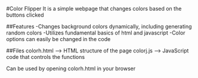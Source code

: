 #Color Flipper 
It is a simple webpage that changes colors based on the buttons clicked

##Features
-Changes background colors dynamically, including generating random colors
-Utilizes fundamental basics of html and javascript 
-Color options can easily be changed in the code

##Files 
colorh.html --> HTML structure of the page
colorj.js --> JavaScript code that controls the functions

Can be used by opening colorh.html in your browser
